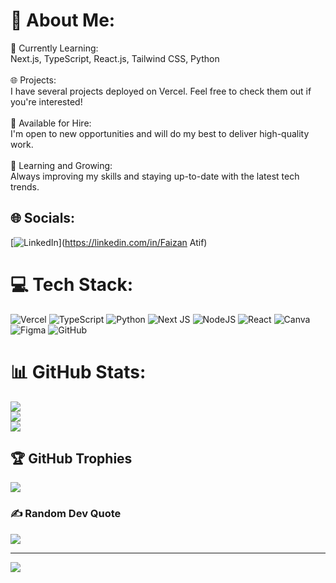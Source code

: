 # 💫 About Me:
🚀 Currently Learning:<br>Next.js, TypeScript, React.js, Tailwind CSS, Python<br><br>🌐 Projects:<br>I have several projects deployed on Vercel. Feel free to check them out if you're interested!<br><br>💼 Available for Hire:<br>I'm open to new opportunities and will do my best to deliver high-quality work.<br><br>🧠 Learning and Growing:<br>Always improving my skills and staying up-to-date with the latest tech trends.


## 🌐 Socials:
[![LinkedIn](https://img.shields.io/badge/LinkedIn-%230077B5.svg?logo=linkedin&logoColor=white)](https://linkedin.com/in/Faizan Atif) 

# 💻 Tech Stack:
![Vercel](https://img.shields.io/badge/vercel-%23000000.svg?style=for-the-badge&logo=vercel&logoColor=white) ![TypeScript](https://img.shields.io/badge/typescript-%23007ACC.svg?style=for-the-badge&logo=typescript&logoColor=white) ![Python](https://img.shields.io/badge/python-3670A0?style=for-the-badge&logo=python&logoColor=ffdd54) ![Next JS](https://img.shields.io/badge/Next-black?style=for-the-badge&logo=next.js&logoColor=white) ![NodeJS](https://img.shields.io/badge/node.js-6DA55F?style=for-the-badge&logo=node.js&logoColor=white) ![React](https://img.shields.io/badge/react-%2320232a.svg?style=for-the-badge&logo=react&logoColor=%2361DAFB) ![Canva](https://img.shields.io/badge/Canva-%2300C4CC.svg?style=for-the-badge&logo=Canva&logoColor=white) ![Figma](https://img.shields.io/badge/figma-%23F24E1E.svg?style=for-the-badge&logo=figma&logoColor=white) ![GitHub](https://img.shields.io/badge/github-%23121011.svg?style=for-the-badge&logo=github&logoColor=white)
# 📊 GitHub Stats:
![](https://github-readme-stats.vercel.app/api?username=FaizanAtif&theme=nightowl&hide_border=false&include_all_commits=true&count_private=false)<br/>
![](https://github-readme-streak-stats.herokuapp.com/?user=FaizanAtif&theme=nightowl&hide_border=false)<br/>
![](https://github-readme-stats.vercel.app/api/top-langs/?username=FaizanAtif&theme=nightowl&hide_border=false&include_all_commits=true&count_private=false&layout=compact)

## 🏆 GitHub Trophies
![](https://github-profile-trophy.vercel.app/?username=FaizanAtif&theme=radical&no-frame=false&no-bg=false&margin-w=4)

### ✍️ Random Dev Quote
![](https://quotes-github-readme.vercel.app/api?type=horizontal&theme=radical)

---
[![](https://visitcount.itsvg.in/api?id=FaizanAtif&icon=0&color=0)](https://visitcount.itsvg.in)

<!-- Proudly created with GPRM ( https://gprm.itsvg.in ) -->
